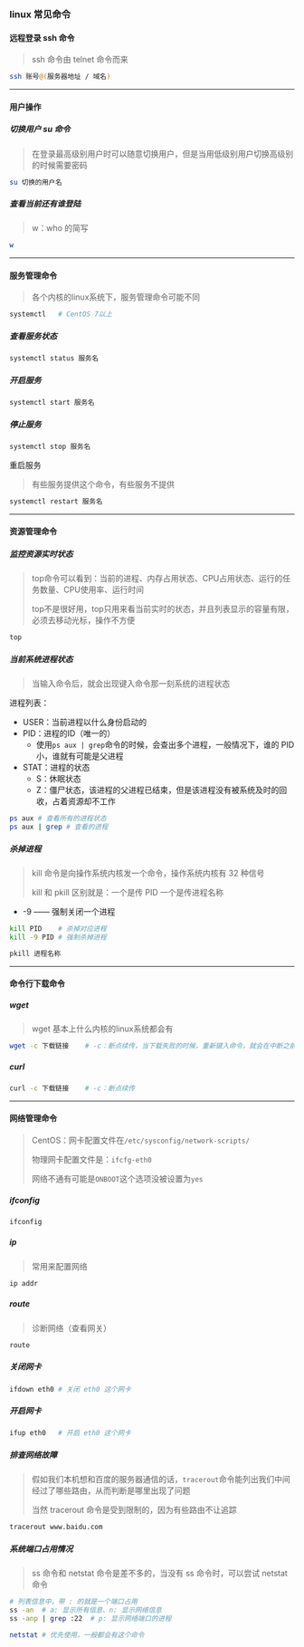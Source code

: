 ### linux 常见命令

#### 远程登录 ssh 命令

>  ssh 命令由 telnet 命令而来

``` bash
ssh 账号@(服务器地址 / 域名)
```







---

#### 用户操作

##### 切换用户 su 命令

> 在登录最高级别用户时可以随意切换用户，但是当用低级别用户切换高级别的时候需要密码

``` bash
su 切换的用户名
```



##### 查看当前还有谁登陆

> w：who 的简写

``` bash
w
```







----

#### 服务管理命令

> 各个内核的linux系统下，服务管理命令可能不同

``` bash
systemctl	# CentOS 7以上
```



##### 查看服务状态

``` bash
systemctl status 服务名
```



##### 开启服务

``` bash
systemctl start 服务名
```



##### 停止服务

``` bash
systemctl stop 服务名
```



重启服务

> 有些服务提供这个命令，有些服务不提供

``` javascript
systemctl restart 服务名
```







---

#### 资源管理命令

##### 监控资源实时状态

> top命令可以看到：当前的进程、内存占用状态、CPU占用状态、运行的任务数量、CPU使用率、运行时间 
>
>  top不是很好用，top只用来看当前实时的状态，并且列表显示的容量有限，必须去移动光标，操作不方便

``` bash
top
```



##### 当前系统进程状态

> 当输入命令后，就会出现键入命令那一刻系统的进程状态

进程列表：

+ USER：当前进程以什么身份启动的
+ PID：进程的ID（唯一的）
  + 使用`ps aux | grep`命令的时候，会查出多个进程，一般情况下，谁的 PID 小，谁就有可能是父进程
+ STAT：进程的状态
  + S：休眠状态
  + Z：僵尸状态，该进程的父进程已结束，但是该进程没有被系统及时的回收，占着资源却不工作

``` bash
ps aux # 查看所有的进程状态
ps aux | grep # 查看的进程
```



##### 杀掉进程

> kill 命令是向操作系统内核发一个命令，操作系统内核有 32 种信号
>
> kill 和 pkill 区别就是：一个是传 PID 一个是传进程名称

+ -9 —— 强制关闭一个进程

``` bash
kill PID	# 杀掉对应进程
kill -9 PID	# 强制杀掉进程

pkill 进程名称
```







---

#### 命令行下载命令

##### wget

> wget 基本上什么内核的linux系统都会有

``` bash
wget -c 下载链接	# -c：断点续传，当下载失败的时候，重新键入命令，就会在中断之前的下载进度继续下载
```



##### curl

``` bash
curl -c 下载链接	# -c：断点续传
```







---

#### 网络管理命令

> CentOS：网卡配置文件在`/etc/sysconfig/network-scripts/`
>
> 物理网卡配置文件是：`ifcfg-eth0`
>
> 网络不通有可能是`ONBOOT`这个选项没被设置为`yes`

##### ifconfig

``` bash
ifconfig
```



##### ip

> 常用来配置网络

``` bash
ip addr
```



##### route

> 诊断网络（查看网关）

``` bash
route
```



##### 关闭网卡

``` bash
ifdown eth0	# 关闭 eth0 这个网卡
```



##### 开启网卡

``` bash
ifup eth0	# 开启 eth0 这个网卡
```



##### 排查网络故障

> 假如我们本机想和百度的服务器通信的话，`tracerout`命令能列出我们中间经过了哪些路由，从而判断是哪里出现了问题
>
> 当然 tracerout 命令是受到限制的，因为有些路由不让追踪

``` bash
tracerout www.baidu.com
```



##### 系统端口占用情况

> ss 命令和 netstat 命令是差不多的，当没有 ss 命令时，可以尝试 netstat 命令

``` bash
# 列表信息中，带 : 的就是一个端口占用
ss -an	# a: 显示所有信息、n: 显示网络信息
ss -anp | grep :22	# p: 显示网络端口的进程

netstat	# 优先使用，一般都会有这个命令
```

